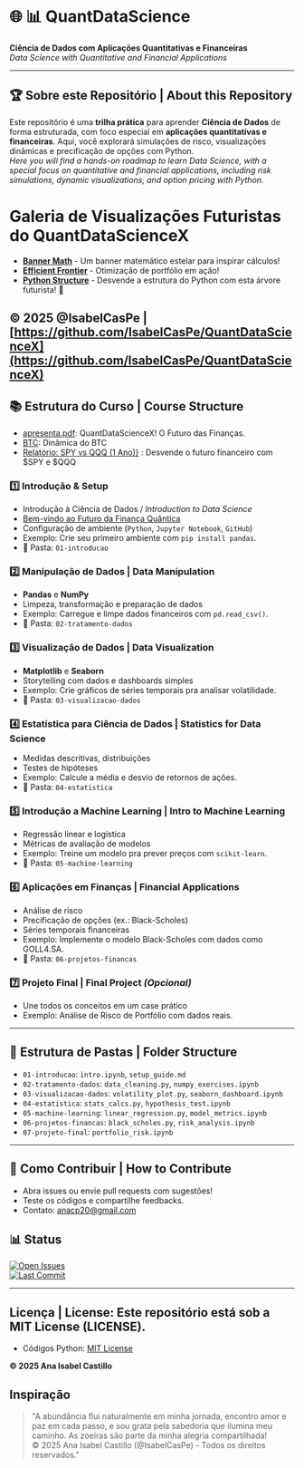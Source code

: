 
# 🌐 📊 QuantDataScience  
**Ciência de Dados com Aplicações Quantitativas e Financeiras**  
*Data Science with Quantitative and Financial Applications*  

---

## 🏆 Sobre este Repositório | About this Repository  
Este repositório é uma **trilha prática** para aprender **Ciência de Dados** de forma estruturada, com foco especial em **aplicações quantitativas e financeiras**. Aqui, você explorará simulações de risco, visualizações dinâmicas e precificação de opções com Python.  
*Here you will find a hands-on roadmap to learn Data Science, with a special focus on quantitative and financial applications, including risk simulations, dynamic visualizations, and option pricing with Python.*
# Galeria de Visualizações Futuristas do QuantDataScienceX

- **[Banner Math](BannerMath.png)** - Um banner matemático estelar para inspirar cálculos!  
- **[Efficient Frontier](FrontierEfficient.png)** - Otimização de portfólio em ação!   
- **[Python Structure](python_structure.png)** - Desvende a estrutura do Python com esta árvore futurista! 🌌   

© 2025 @IsabelCasPe | [https://github.com/IsabelCasPe/QuantDataScienceX](https://github.com/IsabelCasPe/QuantDataScienceX)
---

## 📚 Estrutura do Curso | Course Structure
- [apresenta.pdf](apresenta.pdf): QuantDataScienceX!  O Futuro das Finanças.
- [BTC](btc.pdf): Dinâmica do BTC
- [Relatório: SPY vs QQQ (1 Ano)}](RelatorioQQQandSPY.pdf) : Desvende o futuro financeiro com $SPY e $QQQ  
  
### 1️⃣ Introdução & Setup  
- Introdução à Ciência de Dados / *Introduction to Data Science*
- [Bem-vindo ao Futuro da Finança Quântica](Introduction.pdf)
- Configuração de ambiente (`Python`, `Jupyter Notebook`, `GitHub`)  
- Exemplo: Crie seu primeiro ambiente com `pip install pandas`.  
- 📂 Pasta: `01-introducao`

### 2️⃣ Manipulação de Dados | Data Manipulation  
- **Pandas** e **NumPy**  
- Limpeza, transformação e preparação de dados  
- Exemplo: Carregue e limpe dados financeiros com `pd.read_csv()`.  
- 📂 Pasta: `02-tratamento-dados`

### 3️⃣ Visualização de Dados | Data Visualization  
- **Matplotlib** e **Seaborn**  
- Storytelling com dados e dashboards simples  
- Exemplo: Crie gráficos de séries temporais pra analisar volatilidade.  
- 📂 Pasta: `03-visualizacao-dados`

### 4️⃣ Estatística para Ciência de Dados | Statistics for Data Science  
- Medidas descritivas, distribuições  
- Testes de hipóteses  
- Exemplo: Calcule a média e desvio de retornos de ações.  
- 📂 Pasta: `04-estatistica`

### 5️⃣ Introdução a Machine Learning | Intro to Machine Learning  
- Regressão linear e logística  
- Métricas de avaliação de modelos  
- Exemplo: Treine um modelo pra prever preços com `scikit-learn`.  
- 📂 Pasta: `05-machine-learning`

### 6️⃣ Aplicações em Finanças | Financial Applications  
- Análise de risco  
- Precificação de opções (ex.: Black-Scholes)  
- Séries temporais financeiras  
- Exemplo: Implemente o modelo Black-Scholes com dados como GOLL4.SA.  
- 📂 Pasta: `06-projetos-financas`

### 7️⃣ Projeto Final | Final Project *(Opcional)*  
- Une todos os conceitos em um case prático  
- Exemplo: Análise de Risco de Portfólio com dados reais.  

---

## 📂 Estrutura de Pastas | Folder Structure  
- `01-introducao`: `intro.ipynb`, `setup_guide.md`  
- `02-tratamento-dados`: `data_cleaning.py`, `numpy_exercises.ipynb`  
- `03-visualizacao-dados`: `volatility_plot.py`, `seaborn_dashboard.ipynb`  
- `04-estatistica`: `stats_calcs.py`, `hypothesis_test.ipynb`  
- `05-machine-learning`: `linear_regression.py`, `model_metrics.ipynb`  
- `06-projetos-financas`: `black_scholes.py`, `risk_analysis.ipynb`  
- `07-projeto-final`: `portfolio_risk.ipynb`  

---

## 🤝 Como Contribuir | How to Contribute  
- Abra issues ou envie pull requests com sugestões!  
- Teste os códigos e compartilhe feedbacks.  
- Contato: [anacp20@gmail.com](mailto:anacp20@gmail.com)  

## 📊 Status  
[![Open Issues](https://img.shields.io/github/issues-raw/isabelcaspe/QuantDataScience)](https://github.com/isabelcaspe/QuantDataScience/issues)  
[![Last Commit](https://img.shields.io/github/last-commit/isabelcaspe/QuantDataScience)](https://github.com/isabelcaspe/QuantDataScience/commits/main)

---

## Licença | License: Este repositório está sob a MIT License (LICENSE).
- Códigos Python: [MIT License](LICENSE)

**© 2025 Ana Isabel Castillo** 
## Inspiração
> "A abundância flui naturalmente em minha jornada, encontro amor e paz em cada passo, e sou grata pela sabedoria que ilumina meu caminho. As zoeiras são parte da minha alegria compartilhada!  
> © 2025 Ana Isabel Castillo (@IsabelCasPe) - Todos os direitos reservados."



